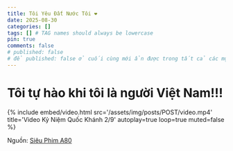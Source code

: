 ```yaml
---
title: Tôi Yêu Đất Nước Tôi ❤️
date: 2025-08-30
categories: []
tags: [] # TAG names should always be lowercase
pin: true
comments: false 
# published: false
# để published: false ở cuối cùng mới ẩn được trong tất cả các mục
---
```


# Tôi tự hào khi tôi là người Việt Nam!!!
{%
  include embed/video.html
  src='/assets/img/posts/POST/video.mp4'
  title='Video Kỷ Niệm Quốc Khánh 2/9'
  autoplay=true
  loop=true
  muted=false
%}

Nguồn: [Siêu Phim A80](https://www.tiktok.com/@sieu.phim.a80/video/7543086947720367367?is_from_webapp=1&sender_device=pc&web_id=7544404835497608720)
